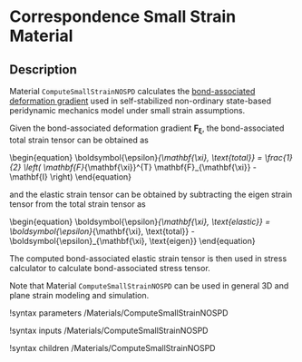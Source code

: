 # Correspondence Small Strain Material

## Description

Material `ComputeSmallStrainNOSPD` calculates the [bond-associated deformation gradient](peridynamics/DeformationGradients.md) used in self-stabilized non-ordinary state-based peridynamic mechanics model under small strain assumptions.

Given the bond-associated deformation gradient $\mathbf{F}_{\mathbf{\xi}}$, the bond-associated total strain tensor can be obtained as

\begin{equation}
  \boldsymbol{\epsilon}_{\mathbf{\xi}, \text{total}} = \frac{1}{2} \left( \mathbf{F}_{\mathbf{\xi}}^{T} \mathbf{F}_{\mathbf{\xi}} - \mathbf{I} \right)
\end{equation}

and the elastic strain tensor can be obtained by subtracting the eigen strain tensor from the total strain tensor as

\begin{equation}
  \boldsymbol{\epsilon}_{\mathbf{\xi}, \text{elastic}} = \boldsymbol{\epsilon}_{\mathbf{\xi}, \text{total}} - \boldsymbol{\epsilon}_{\mathbf{\xi}, \text{eigen}}
\end{equation}

The computed bond-associated elastic strain tensor is then used in stress calculator to calculate bond-associated stress tensor.

Note that Material `ComputeSmallStrainNOSPD` can be used in general 3D and plane strain modeling and simulation.

!syntax parameters /Materials/ComputeSmallStrainNOSPD

!syntax inputs /Materials/ComputeSmallStrainNOSPD

!syntax children /Materials/ComputeSmallStrainNOSPD
